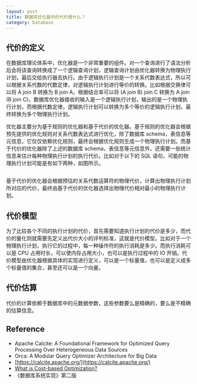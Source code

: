 ```yaml
---
layout: post
title: 数据库优化器中的代价是什么？
category: Database
---
```


## 代价的定义

在数据库理论体系中，优化器是一个非常重要的组件。对一个查询进行了语法分析后会将该查询转换成了一个逻辑查询计划，逻辑查询计划由优化器转换为物理执行计划，最后交给执行器去执行。由于逻辑执行计划是一个关系代数表达式，所以可以根据关系代数的代数定律，对逻辑执行计划进行等价的转换。比如根据交换律可以将 A join B 转换为 B join A，根据结合率可以将 (A join B) join C 转换为 A join (B join C)。数据库优化器接收的输入是一个逻辑执行计划，输出的是一个物理执行计划，而根据代数定律，逻辑执行计划可以转换为多个等价的逻辑执行计划，最终转换为多个物理执行计划。

优化器主要分为基于规则的优化器和基于代价的优化器。基于规则的优化器会根据预先提供的优化规则对关系代数表达式进行优化，除了数据库 schema，表信息等元信息，它仅仅依赖优化规则，最终会根据优化规则生成一个物理执行计划。而基于代价的优化器除了上述的数据库 schema，表信息等元信息外，还需要一些统计信息来估计每种物理执行计划的执行代价。比如对于以下的 SQL 语句，可能的物理执行计划可能是有如下两种，如图所示。

```sql

```



基于代价的优化器会根据预估的关系代数运算符的物理代价，计算出物理执行计划所对应的代价，最终由基于代价的优化器选择出物理代价相对最小的物理执行计划。

## 代价模型
为了比较各个不同的执行计划的代价，首先需要知道执行计划的代价是多少，而代价的量化则就需要先定义出代价大小的评判标准，这就是代价模型。比如对于一个物理执行计划，执行它的过程中，每一种操作符的执行消耗是多少。而执行消耗可以是 CPU 占用时长，可以使内存占用大小，也可以是执行过程中的 IO 开销。代价模型由优化器根据具体的实现进行定义，可以是一个标量值，也可以是定义成多个标量值的集合，甚至还可以是一个向量。

## 代价估算
代价的计算依赖于数据库中的元数据参数，这些参数要么是精确的，要么是不精确的估算信息。

## Reference
* Apache Calcite: A Foundational Framework for Optimized Query Processing Over Heterogeneous Data Sources
* Orca: A Modular Query Optimizer Architecture for Big Data
* [https://calcite.apache.org/](https://calcite.apache.org/)
* [What is Cost-based Optimization?](https://www.querifylabs.com/blog/what-is-cost-based-optimization)
* 《数据库系统实现》第二版

